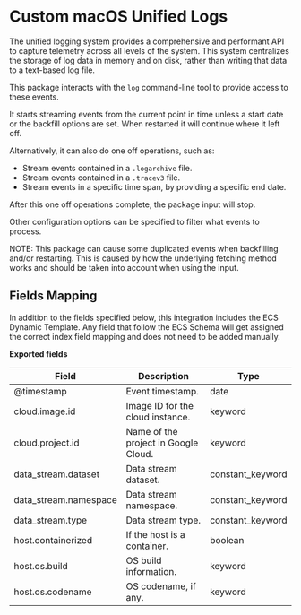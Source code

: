 # Custom macOS Unified Logs

The unified logging system provides a comprehensive and performant API to capture
telemetry across all levels of the system. This system centralizes the storage of
log data in memory and on disk, rather than writing that data to a text-based log file.

This package interacts with the `log` command-line tool to provide access to these events.

It starts streaming events from the current point in time unless a start date or
the backfill options are set. When restarted it will continue where it left off.

Alternatively, it can also do one off operations, such as:

- Stream events contained in a `.logarchive` file.
- Stream events contained in a `.tracev3` file.
- Stream events in a specific time span, by providing a specific end date.

After this one off operations complete, the package input will stop.

Other configuration options can be specified to filter what events to process.

NOTE: This package can cause some duplicated events when backfilling and/or
restarting. This is caused by how the underlying fetching method works and
should be taken into account when using the input.

## Fields Mapping

In addition to the fields specified below, this integration includes the ECS Dynamic Template. Any field that follow the ECS Schema will get assigned the correct index field mapping and does not need to be added manually.

**Exported fields**

| Field | Description | Type |
|---|---|---|
| @timestamp | Event timestamp. | date |
| cloud.image.id | Image ID for the cloud instance. | keyword |
| cloud.project.id | Name of the project in Google Cloud. | keyword |
| data_stream.dataset | Data stream dataset. | constant_keyword |
| data_stream.namespace | Data stream namespace. | constant_keyword |
| data_stream.type | Data stream type. | constant_keyword |
| host.containerized | If the host is a container. | boolean |
| host.os.build | OS build information. | keyword |
| host.os.codename | OS codename, if any. | keyword |
